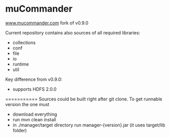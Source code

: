 muCommander
===========

www.mucommander.com fork of v0.9.0

Current repository contains also sources of all required libraries:
* collections
* conf
* file
* io
* runtime
* util

Key difference from v0.9.0:
* supports HDFS 2.0.0

===========
Sources could be built right after git clone.
To get runnable version the one must
* download everything
* run mvn clean install
* in ./manager/target directory run manager-{version}.jar (it uses target/lib folder)
